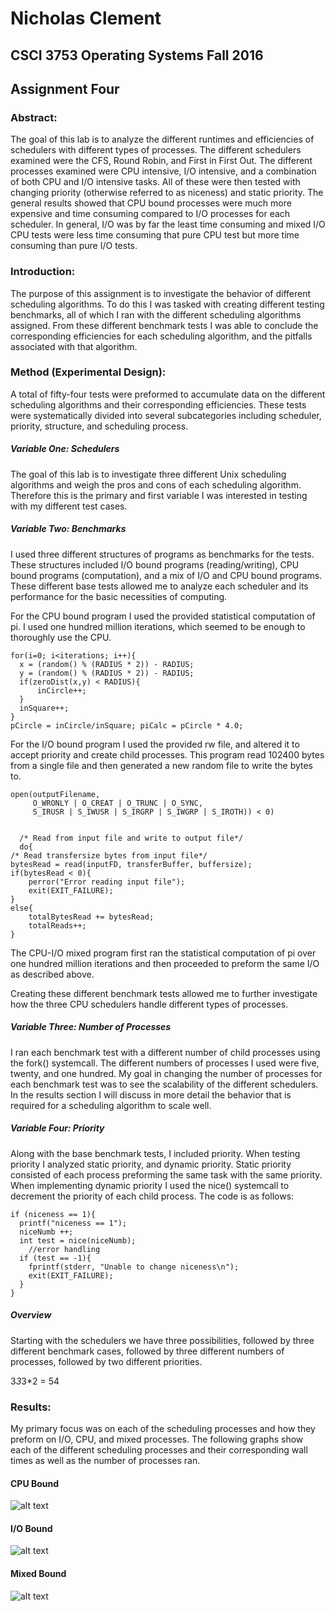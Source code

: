 
#            Nicholas Clement

## CSCI 3753 Operating Systems Fall 2016


## Assignment Four


### Abstract:

The goal of this lab is to analyze the different runtimes and efficiencies of schedulers with different types of processes.  The different schedulers examined were the CFS, Round Robin, and First in First Out.  The different processes examined were CPU intensive, I/O intensive, and a combination of both CPU and I/O intensive tasks.  All of these were then tested with changing priority (otherwise referred to as niceness) and static priority.  The general results showed that CPU bound processes were much more expensive and time consuming compared to I/O processes for each scheduler.  In general, I/O was by far the least time consuming and mixed I/O CPU tests were less time consuming that pure CPU test but more time consuming than pure I/O tests.



### Introduction:

The purpose of this assignment is to investigate the behavior of different scheduling algorithms.  To do this I was tasked with creating different testing benchmarks, all of which I ran with the different scheduling algorithms assigned.  From these different benchmark tests I was able to conclude the corresponding efficiencies for each scheduling algorithm, and the pitfalls associated with that algorithm.

### Method (Experimental Design):

A total of fifty-four tests were preformed to accumulate data on the different scheduling algorithms and their corresponding efficiencies.  These tests were systematically divided into several subcategories including scheduler, priority, structure, and scheduling process.

##### Variable One: Schedulers

The goal of this lab is to investigate three different Unix scheduling algorithms and weigh the pros and cons of each scheduling algorithm.  Therefore this is the primary and first variable I was interested in testing with my different test cases.  

##### Variable Two: Benchmarks

I used three different structures of programs as benchmarks for the tests.  These structures included I/O bound programs (reading/writing), CPU bound programs (computation), and a mix of I/O and CPU bound programs.  These different base tests allowed me to analyze each scheduler and its performance for the basic necessities of computing.  

For the CPU bound program I used the provided statistical computation of pi.  I used one hundred million iterations, which seemed to be enough to thoroughly use the CPU.

    for(i=0; i<iterations; i++){
      x = (random() % (RADIUS * 2)) - RADIUS;
      y = (random() % (RADIUS * 2)) - RADIUS;
      if(zeroDist(x,y) < RADIUS){
          inCircle++;
      }
      inSquare++;
    }
    pCircle = inCircle/inSquare; piCalc = pCircle * 4.0;  

For the I/O bound program I used the provided rw file, and altered it to accept priority and create child processes.  This program read 102400 bytes from a single file and then generated a new random file to write the bytes to.  

    open(outputFilename,
         O_WRONLY | O_CREAT | O_TRUNC | O_SYNC,
         S_IRUSR | S_IWUSR | S_IRGRP | S_IWGRP | S_IROTH)) < 0)


      /* Read from input file and write to output file*/
      do{
    /* Read transfersize bytes from input file*/
    bytesRead = read(inputFD, transferBuffer, buffersize);
    if(bytesRead < 0){
        perror("Error reading input file");
        exit(EXIT_FAILURE);
    }
    else{
        totalBytesRead += bytesRead;
        totalReads++;
    }

The CPU-I/O mixed program first ran the statistical computation of pi over one hundred million iterations and then proceeded to preform the same I/O as described above.

Creating these different benchmark tests allowed me to further investigate how the three CPU schedulers handle different types of processes.

##### Variable Three: Number of Processes

I ran each benchmark test with a different number of child processes using the fork() systemcall.  The different numbers of processes I used were five, twenty, and one hundred.  My goal in changing the number of processes for each benchmark test was to see the scalability of the different schedulers.  In the results section I will discuss in more detail the behavior that is required for a scheduling algorithm to scale well.


##### Variable Four: Priority

Along with the base benchmark tests, I included priority.  When testing priority I analyzed static priority, and dynamic priority.  Static priority consisted of each process preforming the same task with the same priority.  When implementing dynamic priority I used the nice() systemcall to decrement the priority of each child process. The code is as follows:

    if (niceness == 1){
      printf("niceness == 1");
      niceNumb ++;
      int test = nice(niceNumb);
        //error handling
      if (test == -1){
        fprintf(stderr, "Unable to change niceness\n");
        exit(EXIT_FAILURE);
      }
    }

##### Overview

Starting with the schedulers we have three possibilities, followed by three different benchmark cases, followed by three different numbers of processes, followed by two different priorities.

3*3*3*2 = 54

### Results:

My primary focus was on each of the scheduling processes and how they preform on I/O, CPU, and mixed processes.  The following graphs show each of the different scheduling processes and their corresponding wall times as well as the number of processes ran.

#### CPU Bound
![alt text](http://i.imgur.com/QboWjDV.png)

#### I/O Bound
![alt text](http://i.imgur.com/HEtBQ1P.png)
#### Mixed Bound

![alt text](http://i.imgur.com/fKT5CRC.png)
